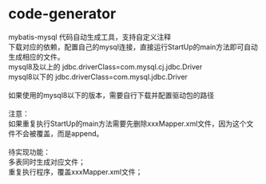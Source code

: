 # code-generator
mybatis-mysql 代码自动生成工具，支持自定义注释
<br/>下载对应的依赖，配置自己的mysql连接，直接运行StartUp的main方法即可自动生成相应的文件。
<br/>mysql8及以上的 jdbc.driverClass=com.mysql.cj.jdbc.Driver
<br/>mysql8以下的 jdbc.driverClass=com.mysql.jdbc.Driver
<br/>
<br/>如果使用的mysql8以下的版本，需要自行下载并配置驱动包的路径
<br/>
<br/>注意：
<br/>如果重复执行StartUp的main方法需要先删除xxxMapper.xml文件，因为这个文件不会被覆盖，而是append。
<br/>
<br/>待实现功能：
<br/>多表同时生成对应文件；
<br/>重复执行程序，覆盖xxxMapper.xml文件；
